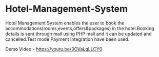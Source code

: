 # Hotel-Management-System
Hotel Management System enables the user to book the accommodations(rooms,events,offers&packages) in the hotel.Booking details is sent through mail using PHP mail and it can be updated and cancelled.Test mode Payment Integration have been used.

Demo Video - https://youtu.be/3OVaLqLLCY0
